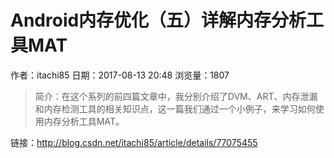 # Android内存优化（五）详解内存分析工具MAT
作者：itachi85
日期：2017-08-13 20:48
浏览量：1807
> 简介：在这个系列的前四篇文章中，我分别介绍了DVM、ART、内存泄漏和内存检测工具的相关知识点，这一篇我们通过一个小例子，来学习如何使用内存分析工具MAT。

 链接：http://blog.csdn.net/itachi85/article/details/77075455
